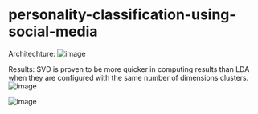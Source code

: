 # personality-classification-using-social-media
Architechture: 
![image](https://user-images.githubusercontent.com/52188413/131234563-7f0f919a-8083-4dda-8821-a23750a77a4f.png)

Results:
SVD is proven to be more quicker in computing results than LDA when they are configured with the same number of dimensions clusters.
![image](https://user-images.githubusercontent.com/52188413/131234595-3184a28a-4a27-4ea5-8e79-237af5ee4b3a.png)

![image](https://user-images.githubusercontent.com/52188413/131234589-ebdc4fa1-2926-457e-a5b1-e561cbe90040.png)
